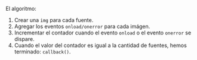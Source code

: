 
El algoritmo:
1. Crear una `img` para cada fuente.
2. Agregar los eventos `onload/onerror` para cada imágen.
3. Incrementar el contador cuando el evento `onload` o el evento `onerror` se dispare.
4. Cuando el valor del contador es igual a la cantidad de fuentes, hemos terminado: `callback()`.
